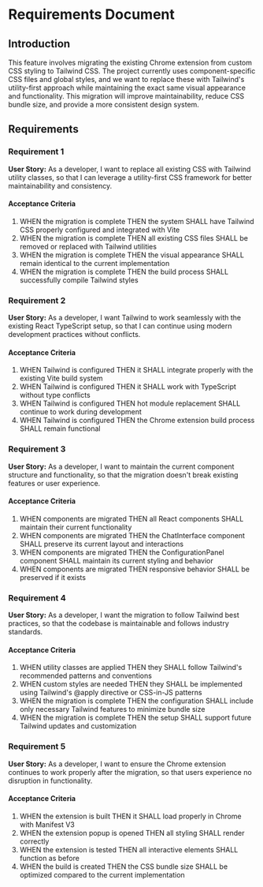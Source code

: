 # Requirements Document

## Introduction

This feature involves migrating the existing Chrome extension from custom CSS styling to Tailwind CSS. The project currently uses component-specific CSS files and global styles, and we want to replace these with Tailwind's utility-first approach while maintaining the exact same visual appearance and functionality. This migration will improve maintainability, reduce CSS bundle size, and provide a more consistent design system.

## Requirements

### Requirement 1

**User Story:** As a developer, I want to replace all existing CSS with Tailwind utility classes, so that I can leverage a utility-first CSS framework for better maintainability and consistency.

#### Acceptance Criteria

1. WHEN the migration is complete THEN the system SHALL have Tailwind CSS properly configured and integrated with Vite
2. WHEN the migration is complete THEN all existing CSS files SHALL be removed or replaced with Tailwind utilities
3. WHEN the migration is complete THEN the visual appearance SHALL remain identical to the current implementation
4. WHEN the migration is complete THEN the build process SHALL successfully compile Tailwind styles

### Requirement 2

**User Story:** As a developer, I want Tailwind to work seamlessly with the existing React TypeScript setup, so that I can continue using modern development practices without conflicts.

#### Acceptance Criteria

1. WHEN Tailwind is configured THEN it SHALL integrate properly with the existing Vite build system
2. WHEN Tailwind is configured THEN it SHALL work with TypeScript without type conflicts
3. WHEN Tailwind is configured THEN hot module replacement SHALL continue to work during development
4. WHEN Tailwind is configured THEN the Chrome extension build process SHALL remain functional

### Requirement 3

**User Story:** As a developer, I want to maintain the current component structure and functionality, so that the migration doesn't break existing features or user experience.

#### Acceptance Criteria

1. WHEN components are migrated THEN all React components SHALL maintain their current functionality
2. WHEN components are migrated THEN the ChatInterface component SHALL preserve its current layout and interactions
3. WHEN components are migrated THEN the ConfigurationPanel component SHALL maintain its current styling and behavior
4. WHEN components are migrated THEN responsive behavior SHALL be preserved if it exists

### Requirement 4

**User Story:** As a developer, I want the migration to follow Tailwind best practices, so that the codebase is maintainable and follows industry standards.

#### Acceptance Criteria

1. WHEN utility classes are applied THEN they SHALL follow Tailwind's recommended patterns and conventions
2. WHEN custom styles are needed THEN they SHALL be implemented using Tailwind's @apply directive or CSS-in-JS patterns
3. WHEN the migration is complete THEN the configuration SHALL include only necessary Tailwind features to minimize bundle size
4. WHEN the migration is complete THEN the setup SHALL support future Tailwind updates and customization

### Requirement 5

**User Story:** As a developer, I want to ensure the Chrome extension continues to work properly after the migration, so that users experience no disruption in functionality.

#### Acceptance Criteria

1. WHEN the extension is built THEN it SHALL load properly in Chrome with Manifest V3
2. WHEN the extension popup is opened THEN all styling SHALL render correctly
3. WHEN the extension is tested THEN all interactive elements SHALL function as before
4. WHEN the build is created THEN the CSS bundle size SHALL be optimized compared to the current implementation